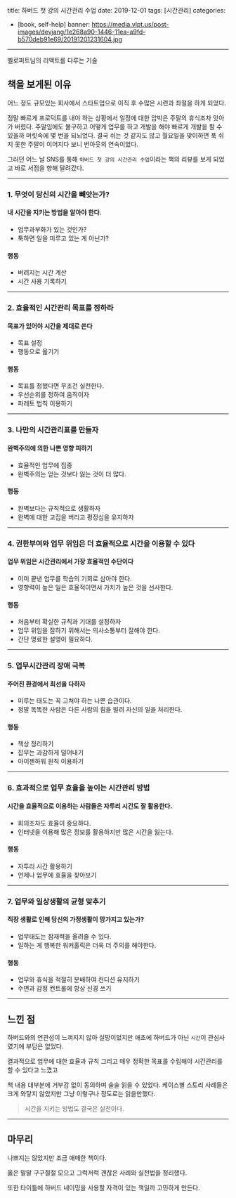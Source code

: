 title: 하버드 첫 강의 시간관리 수업
date: 2019-12-01
tags: [시간관리]
categories:
- [book, self-help]
banner: https://media.vlpt.us/post-images/devjang/1e268a90-1446-11ea-a9fd-b570deb91e69/20191201231604.jpg

---

벨로퍼트님의 리액트를 다루는 기술

<!-- more -->

## 책을 보게된 이유

어느 정도 규모있는 회사에서 스타트업으로 이직 후 수많은 시련과 좌절을 하게 되었다.

정말 빠르게 프로덕트를 내야 하는 상황에서 일정에 대한 압박은 주말의 휴식조차 앗아가 버렸다.
주말임에도 불구하고 어떻게 업무를 하고 개발을 해야 빠르게 개발을 할 수 있을까 머릿속에 몇 번을 되뇌었다.
결국 쉬는 것 같지도 않고 월요일을 맞이하면 푹 쉬지 못한 주말이 이어지다 보니 번아웃의 연속이었다.

그러던 어느 날 SNS를 통해 `하버드 첫 강의 시간관리 수업`이라는 책의 리뷰를 보게 되었고
바로 서점을 향해 달려갔다.

---

### 1. 무엇이 당신의 시간을 빼앗는가?

#### 내 시간을 지키는 방법을 알아야 한다.

- 업무과부화가 있는 것인가?
- 툭하면 일을 미루고 있는 게 아닌가?

#### 행동

- 버려지는 시간 계산
- 시간 사용 기록하기

---

### 2. 효율적인 시간관리 목표를 정하라

#### 목표가 있어야 시간을 제대로 쓴다

- 목표 설정
- 행동으로 옮기기

#### 행동

- 목표를 정했다면 무조건 실천한다.
- 우선순위를 정하여 움직이자
- 파레토 법칙 이용하기

---

### 3. 나만의 시간관리표를 만들자

#### 완벽주의에 의한 나쁜 영향 피하기

- 효율적인 업무에 집중
- 완벽주의는 얻는 것보다 잃는 것이 더 많다.

#### 행동

- 완벽보다는 규칙적으로 생활하자
- 완벽에 대한 고집을 버리고 평정심을 유지하자

---

### 4. 권한부여와 업무 위임은 더 효율적으로 시간을 이용할 수 있다

#### 업무 위임은 시간관리에서 가장 효율적인 수단이다

- 이미 끝낸 업무를 학습의 기회로 삼아야 한다.
- 영향력이 높은 일은 효율적이면서 가치가 높은 것을 선사한다.

#### 행동

- 처음부터 확실한 규칙과 기대를 설정하자
- 업무 위임을 잘하기 위해서는 의사소통부터 잘해야 한다.
- 간단 명료한 설명이 필요하다.

---

### 5. 업무시간관리 장애 극복

#### 주어진 환경에서 최선을 다하자

- 미루는 태도는 꼭 고쳐야 하는 나쁜 습관이다.
- 정말 똑똑한 사람은 다른 사람의 힘을 빌려 자신의 일을 처리한다.

#### 행동

- 책상 정리하기
- 잡무는 과감하게 덜어내기
- 아이젠하워 원칙 이용하기

---

### 6. 효과적으로 업무 효율을 높이는 시간관리 방법

#### 시간을 효율적으로 이용하는 사람들은 자투리 시간도 잘 활용한다.

- 회의조차도 효율이 중요하다.
- 인터넷을 이용해 많은 정보를 활용하지만 많은 시간을 잃는다.

#### 행동

- 자투리 시간 활용하기
- 언제나 업무에 효율을 찾아보기

---

### 7. 업무와 일상생활의 균형 맞추기

#### 직장 생활로 인해 당신의 가정생활이 망가지고 있는가?

- 업무태도는 잠재력을 올려줄 수 있다.
- 일하는 게 행복한 워커홀릭은 더욱 더 주의를 해야한다.

#### 행동

- 업무와 휴식을 적절히 분배하여 컨디션 유지하기
- 수면과 감정 컨트롤에 항상 신경 쓰기

---

## 느낀 점

하버드와의 연관성이 느껴지지 않아 실망이었지만
애초에 하버드가 아닌 `시간`이 관심사였기에 부담은 없었다.

결과적으로 업무에 대한 효율과 규칙
그리고 매우 정확한 목표를 수립해야 시간관리를 할 수 있다고 느꼈고

책 내용 대부분에 거부감 없이 동의하며 술술 읽을 수 있었다.
케이스별 스토리 사례들은 크게 와닿지 않았지만 그냥 이렇구나 정도로는 읽을만했다.

>시간을 지키는 방법도 결국은 실천이다.

---

## 마무리

나쁘지는 않았지만 조금 애매한 책이다.

옳은 말말 구구절절 모으고 그럭저럭 괜찮은 사례와 실천법을 정리했다.

또한 타이틀에 하버드 네이밍을 사용할 자격이 있는 책일까 고민하게 만든다.